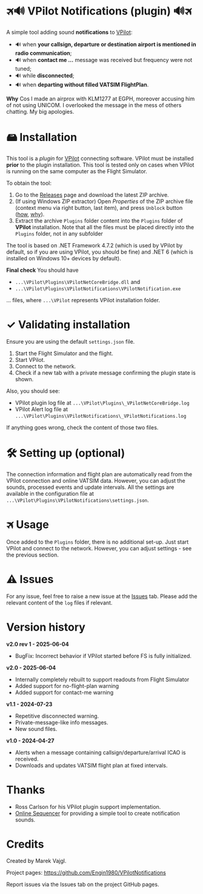 # 🛪🔊 VPilot Notifications (plugin) 🔊🛪

A simple tool adding sound **notifications** to [VPilot](https://vpilot.rosscarlson.dev/):
* 🔊 when **your callsign, departure or destination airport is mentioned in radio communication**;
* 🔊 when **contact me ...** message was received but frequency were not tuned;
* 🔊 while **disconnected**;
* 🔊 when **departing without filled VATSIM FlightPlan**.

**Why** Cos I made an airprox with KLM1277 at EGPH, moreover accusing him of not using UNICOM. I overlooked the message in the mess of others chatting. My big apologies.

# 🖴 Installation

This tool is a *plugin* for [VPilot](https://vpilot.rosscarlson.dev/) connecting software. VPilot must be installed **prior** to the plugin installation. This tool is tested only on cases when VPilot is running on the same computer as the Flight Simulator.

To obtain the tool:

1. Go to the [Releases](https://github.com/Engin1980/VPilotNotifications/releases) page and download the latest ZIP archive.
2. (If using Windows ZIP extractor) Open _Properties_ of the ZIP archive file (context menu via right button, last item), and press `Unblock` button ([how](https://singularlabs.com/tips/how-to-unblock-a-zip-file-on-windows-10/), [why](https://superuser.com/questions/302146/can-i-stop-windows-from-blocking-zip-files#1870635)).
3. Extract the archive `Plugins` folder content into the `Plugins` folder of __VPilot__ installation. Note that all the files must be placed directly into the `Plugins` folder, not in any subfolder

The tool is based on .NET Framework 4.7.2 (which is used by VPilot by default, so if you are using VPilot, you should be fine) and .NET 6 (which is installed on Windows 10+ devices by default).

**Final check** You should have 
* `...\VPilot\Plugins\VPilotNetCoreBridge.dll` and 
* `...\VPilot\Plugins\VPilotNotifications\VPilotNotification.exe` 

... files, where `...\VPilot` represents VPilot installation folder.

# ✓ Validating installation
Ensure you are using the default `settings.json` file.

1. Start the Flight Simulator and the flight.
2. Start VPilot.
3. Connect to the network.
4. Check if a new tab with a private message confirming the plugin state is shown.

Also, you should see:
* VPilot plugin log file at `...\VPilot\Plugins\_VPilotNetCoreBridge.log`
* VPilot Alert log file at `...\VPilot\Plugins\VPilotNotifications\_VPilotNotifications.log` 

If anything goes wrong, check the content of those two files.

# 🛠 Setting up (optional)
The connection information and flight plan are automatically read from the VPilot connection and online VATSIM data. However, you can adjust the sounds, processed events and update intervals. All the settings are available in the configuration file at `...\VPilot\Plugins\VPilotNotifications\settings.json`.

# 🛪 Usage
Once added to the `Plugins` folder, there is no additional set-up. Just start VPilot and connect to the network. However, you can adjust settings - see the previous section.

# ⚠ Issues

For any issue, feel free to raise a new issue at the [Issues](https://github.com/Engin1980/VPilotNotifications/issues) tab. Please add the relevant content of the `log` files if relevant.

# Version history

**v2.0 rev 1 - 2025-06-04**
* BugFix: Incorrect behavior if VPilot started before FS is fully initialized.

**v2.0 - 2025-06-04**
* Internally completely rebuilt to support readouts from Flight Simulator
* Added support for no-flight-plan warning
* Added support for contact-me warning

**v1.1 - 2024-07-23**
* Repetitive disconnected warning.
* Private-message-like info messages.
* New sound files.

**v1.0 - 2024-04-27**
* Alerts when a message containing callsign/departure/arrival ICAO is received.
* Downloads and updates VATSIM flight plan at fixed intervals.

# Thanks
* Ross Carlson for his VPilot plugin support implementation.
* [Online Sequencer](https://onlinesequencer.net/) for providing a simple tool to create notification sounds.

# Credits

Created by Marek Vajgl.

Project pages: https://github.com/Engin1980/VPilotNotifications

Report issues via the Issues tab on the project GitHub pages.



